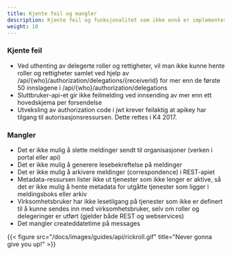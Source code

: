 ```yaml
---
title: Kjente feil og mangler
description: Kjente feil og funksjonalitet som ikke ennå er implementert i REST-apiet
weight: 10
---
```




### Kjente feil
  - Ved uthenting av delegerte roller og rettigheter, vil man ikke kunne hente roller og rettigheter samlet ved hjelp av /api/{who}/authorization/delegations/{receiverid}
 for mer enn de første 50 innslagene i /api/{who}/authorization/delegations
 - Sluttbruker-api-et gir ikke feilmelding ved innsending av mer enn ett hovedskjema per forsendelse
 - Utveksling av authorization code i jwt krever feilaktig at apikey har tilgang til autorisasjonsressursen. Dette rettes i K4 2017.

 

### Mangler
- Det er ikke mulig å slette meldinger sendt til organisasjoner (verken i portal eller api)
- Det er ikke mulig å generere lesebekreftelse på meldinger
- Det er ikke mulig å arkivere meldinger (correspondence) i REST-apiet
- Metadata-ressursen lister ikke ut tjenester som ikke lenger er aktive, så det er ikke mulig å hente metadata for utgåtte tjenester som ligger i meldingsboks eller arkiv
- Virksomhetsbruker har ikke lesetilgang på tjenester som ikke er definert til å kunne sendes inn med virksomhetsbruker, selv om roller og delegeringer er utført (gjelder både REST og webservices)
- Det mangler createddatetime på messages

{{< figure src="/docs/images/guides/api/rickroll.gif" title="Never gonna give you up!" >}}

